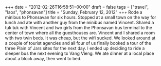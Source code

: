+++
date = "2012-02-26T16:58:51+00:00"
draft = false
tags = ["travel", "laos", "phonsavan"]
title = "Sunday, February 12, 2012"
+++
Rode a minibus to Phonsavan for six hours. Stopped at a small town on the way for lunch and ate with another guy from the minibus named Vincent. Shared a tuk tuk with Vincent and two girls from the Phonsavan bus terminal to the center of town where all the guesthouses are. Vincent and I shared a room with two twin beds. It was cheap, but the wifi sucked. We looked around at a couple of tourist agencies and all four of us finally booked a tour of the three Plain of Jars sites for the next day. I ended up deciding to ride a sleeper bus the next evening to Vang Vieng. We ate dinner at a local place about a block away, then went to bed.
